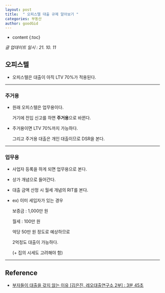 ```yaml
---
layout: post
title:  " 오피스텔 대출 규제 알아보기 " 
categories: 부동산
author: goodGid
---
```

* content
{:toc}

*글 업데이트 일시 : 21. 10. 11*

## 오피스텔

* 오피스텔은 대출이 아직 LTV 70%가 적용된다.



---

### 주거용

* 원래 오피스텔은 업무용이다.

  거기에 전입 신고를 하면 **주거용**으로 바뀐다.

* 주거용이면 LTV 70%까지 가능하다.

  그리고 주거용 대출은 개인 대출이므로 DSR을 본다.


---

### 업무용

* 사업자 등록을 하게 되면 업무용으로 본다.

* 상가 개념으로 들어간다.

* 대출 금액 산정 시 월세 개념의 RIT를 본다.

* ex) 이미 세입자가 있는 경우

  보증금 : 1,000만 원

  월세 : 100만 원

  억당 50만 원 정도로 예상하므로

  2억정도 대출이 가능하다.

  (+ 집의 시세도 고려해야 함)

---

## Reference

* [부자들이 대출을 갚지 않는 이유 [김은진, 레오대출연구소 2부] : 3분 45초](https://www.youtube.com/watch?v=9i22fxCadkk)